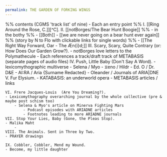```yaml
---
permalink: THE GARDEN OF FORKING WINGS
---
```


%% contents (CGMS 'track list' of nine) - Each an entry point %%
	I. [[Ring Around the Rose, C.]][^C].
	II. [[notBorges/The Bear Hunt Boogie]] 
	%% - in the bothy  %%
		- [[Both]]
			- [[we are never going on a bear hunt ever again]] %% (story by N to Flo with clickable links for single words) %%
				- [[The Right Way Forward, Oar - The Æn{i}d;]]
	III. Scary, Scary, Quite Contrary (or: How Does Our Garden Grow?).
	- notBorges love letters to the Polymathecule 
		- Each references a track/draft track of METABASIS (separate pages of audio files)
	IV. Push, Little Baby (Don't Say A Word). - lexicomythographic multiverse 
	- Selena / Myo 
		- ⧖eno / Hildr 
			- Ed. O / Dr. D&E
				- AI:RA / Aria {Surname Redacted}
					- Oleander / Journals of ARIA|DNE
	V. Fur Elysium.
	- KATABASIS: an underworld opera 
		- METABASIS articles / links

	VI. Frere Jacques-Louis  (Are You Dreaming?).
	- Lexicomythography overarching journal by the whole collective (pre & maybe post schism too)
		- Selena & Myo's article on Minerva Fighting Mars 
			- Podcast episodes with ARIADNE articles 
			- Footnotes leading to more ARIADNE journals 
	VII. Stop Your Lies, Baby (Gone, the Pleas Stop).
	- Malika Maht 
		- 
	VIII. The Animals. Sent in Three by Two. 
	- PRAYER drawings 
	
	IX. Cobbler, Cobbler, Mend my Wound.
	- Become, my little daughter 


